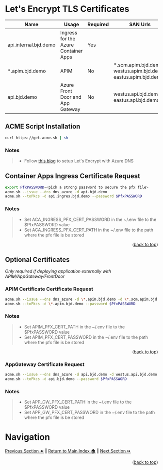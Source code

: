 # Let's Encrypt TLS Certificates

Name | Usage | Required | SAN Urls
------ | ---- | ---- | ----
api.internal.bjd.demo | Ingress for the Azure Container Apps | Yes 
*.apim.bjd.demo | APIM | No | *.scm.apim.bjd.demo, westus.apim.bjd.demo, eastus.apim.bjd.demo
api.bjd.demo | Azure Front Door and App Gateway | No |  westus.api.bjd.demo, eastus.api.bjd.demo

## ACME Script Installation

```bash
curl https://get.acme.sh | sh
```

### Notes
> * Follow [this blog](https://www.robokiwi.com/wiki/azure/dns/lets-encrypt/) to setup Let's Encrypt with Azure DNS

## Container Apps Ingress Certificate Request
```bash
export PfxPASSWORD=<pick a strong password to secure the pfx file>
acme.sh --issue --dns dns_azure -d api.bjd.demo
acme.sh --toPkcs -d api.ingres.bjd.demo --password $PfxPASSWORD
```
### Notes
> * Set ACA_INGRESS_PFX_CERT_PASSWORD in the  ~/.env file to the $PfxPASSWORD value
> * Set ACA_INGRESS_PFX_CERT_PATH in the ~/.env file to the path where the pfx file is be stored
<p align="right">(<a href="#lets-encrypt-tls-certificates">back to top</a>)</p>

## Optional Certificates 
 _Only required if deploying application externally with APIM/AppGateway/FrontDoor_

### APIM Certificate Certificate Request
```bash
acme.sh --issue --dns dns_azure -d \*.apim.bjd.demo -d \*.scm.apim.bjd.demo -d \*.apim.westus.bjd.demo -d \*.apim.eastus.bjd.demo
acme.sh --toPkcs -d \*.apim.bjd.demo --password $PfxPASSWORD
```
### Notes
> * Set APIM_PFX_CERT_PATH in the  ~/.env file to the $PfxPASSWORD value
> * Set APIM_PFX_CERT_PASSWORD in the ~/.env file to the path where the pfx file is be stored
<p align="right">(<a href="#lets-encrypt-tls-certificates">back to top</a>)</p>

### AppGateway Certificate Request
```bash
acme.sh --issue --dns dns_azure -d api.bjd.demo -d westus.api.bjd.demo -d eastus.api.bjd.demo
acme.sh --toPkcs -d api.bjd.demo --password $PfxPASSWORD
```
### Notes
> * Set APP_GW_PFX_CERT_PATH in the  ~/.env file to the $PfxPASSWORD value
> * Set APP_GW_PFX_CERT_PASSWORD in the ~/.env file to the path where the pfx file is be stored

# Navigation
[Previous Section ⏪](./README.md) ‖ [Return to Main Index 🏠](../README.md) ‖ [Next Section ⏩](./infrastructure.md) 
<p align="right">(<a href="#lets-encrypt-tls-certificates">back to top</a>)</p>
